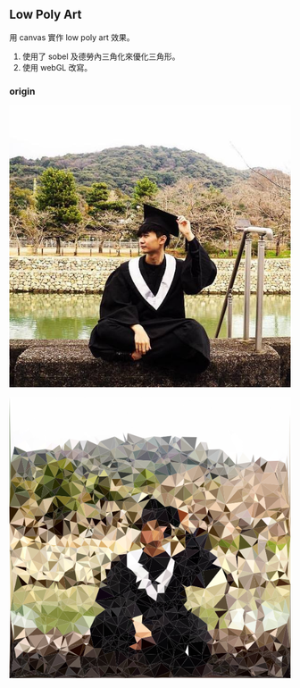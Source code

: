 ## Low Poly Art

用 canvas 實作 low poly art 效果。

1. 使用了 sobel 及德勞內三角化來優化三角形。
2. 使用 webGL 改寫。

### origin

![](./src/avatar.jpg)

![](./images/avatar-poly.png)